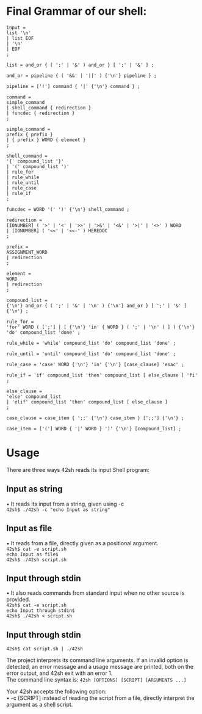 # Final Grammar of our shell:
    input =
    list '\n'
    | list EOF
    | '\n'
    | EOF
    ;
    
    list = and_or { ( ';' | '&' ) and_or } [ ';' | '&' ] ;
    
    and_or = pipeline { ( '&&' | '||' ) {'\n'} pipeline } ;
    
    pipeline = ['!'] command { '|' {'\n'} command } ;
    
    command =
    simple_command
    | shell_command { redirection }
    | funcdec { redirection }
    ;
    
    simple_command =
    prefix { prefix }
    | { prefix } WORD { element }
    ;
    
    shell_command =
    '{' compound_list '}'
    | '(' compound_list ')'
    | rule_for
    | rule_while
    | rule_until
    | rule_case
    | rule_if
    ;
    
    funcdec = WORD '(' ')' {'\n'} shell_command ;
    
    redirection =
    [IONUMBER] ( '>' | '<' | '>>' | '>&' | '<&' | '>|' | '<>' ) WORD
    | [IONUMBER] ( '<<' | '<<-' ) HEREDOC
    ;
    
    prefix =
    ASSIGNMENT_WORD
    | redirection
    ;
    
    element =
    WORD
    | redirection
    ;
    
    compound_list =
    {'\n'} and_or { ( ';' | '&' | '\n' ) {'\n'} and_or } [ ';' | '&' ] {'\n'} ;
    
    rule_for =
    'for' WORD ( [';'] | [ {'\n'} 'in' { WORD } ( ';' | '\n' ) ] ) {'\n'} 'do' compound_list 'done' ;
    
    rule_while = 'while' compound_list 'do' compound_list 'done' ;
    
    rule_until = 'until' compound_list 'do' compound_list 'done' ;
    
    rule_case = 'case' WORD {'\n'} 'in' {'\n'} [case_clause] 'esac' ;
    
    rule_if = 'if' compound_list 'then' compound_list [ else_clause ] 'fi' ;
    
    else_clause =
    'else' compound_list
    | 'elif' compound_list 'then' compound_list [ else_clause ]
    ;
    
    case_clause = case_item { ';;' {'\n'} case_item } [';;'] {'\n'} ;
    
    case_item = ['('] WORD { '|' WORD } ')' {'\n'} [compound_list] ;

# Usage
There are three ways 42sh reads its input Shell program:
## Input as string
• It reads its input from a string, given using -c \
`42sh$ ./42sh -c "echo Input as string"`

## Input as file
• It reads from a file, directly given as a positional argument. \
`42sh$ cat -e script.sh` \
`echo Input as file$` \
`42sh$ ./42sh script.sh`

## Input through stdin
• It also reads commands from standard input when no other source is provided. \
`42sh$ cat -e script.sh` \
`echo Input through stdin$` \
`42sh$ ./42sh < script.sh`

## Input through stdin
`42sh$ cat script.sh | ./42sh`


The project interprets its command line arguments. If an invalid option is detected,
an error message and a usage message are printed, both on the error output, and 42sh exit with an error 1. \
The command line syntax is: `42sh [OPTIONS] [SCRIPT] [ARGUMENTS ...]`


Your 42sh accepts the following option: \
• -c [SCRIPT] instead of reading the script from a file, directly interpret the argument as a shell script.
